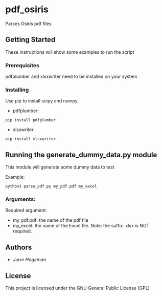 # pdf_osiris

Parses Osiris pdf files

## Getting Started

These instructions will show some examples to run the script

### Prerequisites

pdfplumber and xlsxwriter need to be installed on your system


### Installing

Use pip to install scipy and numpy.
- pdfplumber:

```
pip install pdfplumber
```

- xlsxwriter

```
pip install xlsxwriter
```


## Running the generate_dummy_data.py module

This module will generate some dummy data to test

Example:
```
python3 parse_pdf.py my_pdf.pdf my_excel
```

### Arguments:

Required argument:
- my_pdf.pdf: the name of the pdf file
- my_excel: the name of the Excel file. Note: the suffix .xlsx is NOT required. 



## Authors

- *Jurre Hageman*


## License

This project is licensed under the GNU General Public License (GPL)
